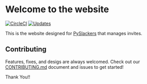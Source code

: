 # Welcome to the website

[![CircleCI](https://circleci.com/gh/pyslackers/website.svg?style=svg)](https://circleci.com/gh/pyslackers/website) [![Updates](https://pyup.io/repos/github/pyslackers/website/shield.svg)](https://pyup.io/repos/github/pyslackers/website/)

This is the website designed for [PySlackers](https://pyslackers.com) that manages invites.

## Contributing

Features, fixes, and desigs are always welcomed. Check out our [CONTRIBUTING.md](CONTRIBUTING.md) document and issues to get started!

Thank You!!
